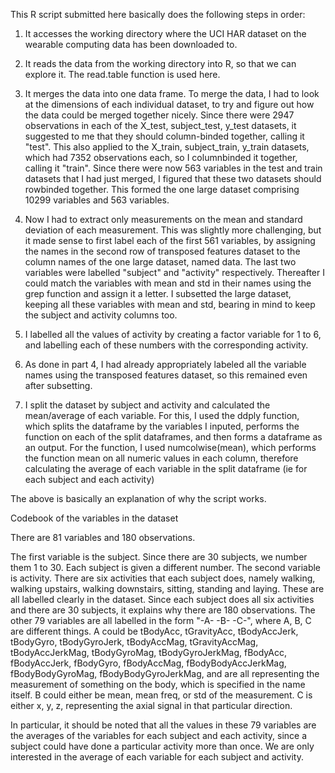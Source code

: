 This R script submitted here basically does the following steps in order:

1) It accesses the working directory where the UCI HAR dataset on the wearable computing data has been downloaded to. 

2) It reads the data from the working directory into R, so that we can explore it. The read.table function is used here.

3) It merges the data into one data frame.
To merge the data, I had to look at the dimensions of each individual dataset, to try and figure out how the data could be merged together nicely. 
Since there were 2947 observations in each of the X_test, subject_test, y_test datasets, it suggested to me that they should column-binded together, calling it "test".
This also applied to the X_train, subject_train, y_train datasets, which had 7352 observations each, so I columnbinded it together, calling it "train".
Since there were now 563 variables in the test and train datasets that I had just merged, I figured that these two datasets should rowbinded together.
This formed the one large dataset comprising 10299 variables and 563 variables. 

4) Now I had to extract only measurements on the mean and standard deviation of each measurement.
This was slightly more challenging, but it made sense to first label each of the first 561 variables, by assigning the names in the second row of transposed features dataset
to the column names of the one large dataset, named data. The last two variables were labelled "subject" and "activity" respectively.
Thereafter I could match the variables with mean and std in their names using the grep function and assign it a letter. 
I subsetted the large dataset, keeping all these variables with mean and std, bearing in mind to keep the subject and activity columns too.

5) I labelled all the values of activity by creating a factor variable for 1 to 6, and labelling each of these numbers with the corresponding activity.

6) As done in part 4, I had already appropriately labeled all the variable names using the transposed features dataset, so this remained even after subsetting.

7) I split the dataset by subject and activity and calculated the mean/average of each variable.
For this, I used the ddply function, which splits the dataframe by the variables I inputed, performs the function on each of the split dataframes, and then forms
a dataframe as an output. For the function, I used numcolwise(mean), which performs the function mean on all numeric values in each column, therefore calculating
the average of each variable in the split dataframe (ie for each subject and each activity)

The above is basically an explanation of why the script works.


Codebook of the variables in the dataset

There are 81 variables and 180 observations.

The first variable is the subject. Since there are 30 subjects, we number them 1 to 30. Each subject is given a different number.
The second variable is activity. There are six activities that each subject does, namely walking, walking upstairs, walking downstairs, sitting, standing and laying.
These are all labelled clearly in the dataset. Since each subject does all six activities and there are 30 subjects, it explains why there are 180 observations. 
The other 79 variables are all labelled in the form "-A- -B- -C-", where A, B, C are different things. A could be tBodyAcc, tGravityAcc, tBodyAccJerk, tBodyGyro,
tBodyGyroJerk, tBodyAccMag, tGravityAccMag, tBodyAccJerkMag, tBodyGyroMag, tBodyGyroJerkMag, fBodyAcc, fBodyAccJerk, fBodyGyro, fBodyAccMag, fBodyBodyAccJerkMag,
fBodyBodyGyroMag, fBodyBodyGyroJerkMag, and are all representing the measurement of something on the body, which is specified in the name itself.
 B could either be mean, mean freq, or std of the measurement. C is either x, y, z, representing the axial signal in that particular direction.

In particular, it should be noted that all the values in these 79 variables are the averages of the variables for each subject and each activity, since 
a subject could have done a particular activity more than once. We are only interested in the average of each variable for each subject and activity.